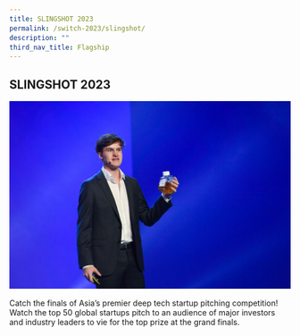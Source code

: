 ```yaml
---
title: SLINGSHOT 2023
permalink: /switch-2023/slingshot/
description: ""
third_nav_title: Flagship
---
```

## SLINGSHOT 2023

![](/images/2023/slingshot%20(flagship).jpg)

Catch the finals of Asia’s premier deep tech startup pitching competition! Watch the top 50 global startups pitch to an audience of major investors and industry leaders to vie for the top prize at the grand finals.
